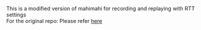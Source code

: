 This is a modified version of mahimahi for recording and replaying with RTT settings \
For the original repo: Please refer [here](https://github.com/ravinet/mahimahi)
